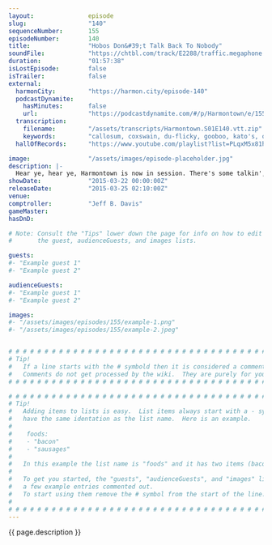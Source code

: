 ```yaml
---
layout:               episode
slug:                 "140"
sequenceNumber:       155
episodeNumber:        140
title:                "Hobos Don&#39;t Talk Back To Nobody"
soundFile:            "https://chtbl.com/track/E2288/traffic.megaphone.fm/STA9194196176.mp3?updated=1562021477"
duration:             "01:57:38"
isLostEpisode:        false
isTrailer:            false
external:
  harmonCity:         "https://harmon.city/episode-140"
  podcastDynamite:
    hasMinutes:       false
    url:              "https://podcastdynamite.com/#/p/Harmontown/e/155/140"
  transcription:
    filename:         "/assets/transcripts/Harmontown.S01E140.vtt.zip"
    keywords:         "callosum, coxswain, du-flicky, gooboo, kato's, quittenden, spagullis, tootsie's, zuckerman, bullwhip, prosecution, blackmailing, celia, imperfect, rapper's, rowing, corpus, sit-down, hobos, kato, durst, placeholders, ransom, spagulli, clyde"
  hallOfRecords:      "https://www.youtube.com/playlist?list=PLqxM5x81hNOaSuDfDjQpnJrrTD4jh7ZSR"

image:                "/assets/images/episode-placeholder.jpg"
description: |-
  Hear ye, hear ye, Harmontown is now in session. There's some talkin', there's some rappin', there's some shadow runnin'.
showDate:             "2015-03-22 00:00:00Z"
releaseDate:          "2015-03-25 02:10:00Z"
venue:                
comptroller:          "Jeff B. Davis"
gameMaster:           
hasDnD:               

# Note: Consult the "Tips" lower down the page for info on how to edit
#       the guest, audienceGuests, and images lists.

guests:
#- "Example guest 1"
#- "Example guest 2"

audienceGuests:
#- "Example guest 1"
#- "Example guest 2"

images:
#- "/assets/images/episodes/155/example-1.png"
#- "/assets/images/episodes/155/example-2.jpeg"


# # # # # # # # # # # # # # # # # # # # # # # # # # # # # # # # # # # # # # # # # # # # #
# Tip!
#   If a line starts with the # symbold then it is considered a comment.
#   Comments do not get processed by the wiki.  They are purely for your information.
# # # # # # # # # # # # # # # # # # # # # # # # # # # # # # # # # # # # # # # # # # # # #

# # # # # # # # # # # # # # # # # # # # # # # # # # # # # # # # # # # # # # # # # # # # #
# Tip!
#   Adding items to lists is easy.  List items always start with a - symbol and have
#   have the same identation as the list name.  Here is an example.
#
#    foods:
#    - "bacon"
#    - "sausages"
#
#   In this example the list name is "foods" and it has two items (bacon, and sausages).
#
#   To get you started, the "guests", "audienceGuests", and "images" lists below have
#   a few example entries commented out.
#   To start using them remove the # symbol from the start of the line.
#
# # # # # # # # # # # # # # # # # # # # # # # # # # # # # # # # # # # # # # # # # # # # #
---
```


<!-- The episode description will be rendered here -->
{{ page.description }}

<!-- Add your content BELOW here -->
<!-- vvvvvvvvvvvvvvvvvvvvvvvvvvv -->




<!-- ^^^^^^^^^^^^^^^^^^^^^^^^^^^ -->
<!-- Add your content ABOVE here -->

<!-- The episode gallery will be rendered here -->